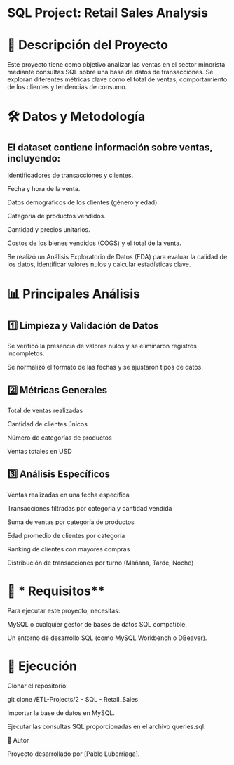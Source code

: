 # SQL Project: Retail Sales Analysis

# 📌 Descripción del Proyecto

Este proyecto tiene como objetivo analizar las ventas en el sector minorista mediante consultas SQL sobre una base de datos de transacciones. Se exploran diferentes métricas clave como el total de ventas, comportamiento de los clientes y tendencias de consumo.

# 🛠️ Datos y Metodología

## El dataset contiene información sobre ventas, incluyendo:

Identificadores de transacciones y clientes.

Fecha y hora de la venta.

Datos demográficos de los clientes (género y edad).

Categoría de productos vendidos.

Cantidad y precios unitarios.

Costos de los bienes vendidos (COGS) y el total de la venta.

Se realizó un Análisis Exploratorio de Datos (EDA) para evaluar la calidad de los datos, identificar valores nulos y calcular estadísticas clave.

# 📊 Principales Análisis

## 1️⃣ Limpieza y Validación de Datos

Se verificó la presencia de valores nulos y se eliminaron registros incompletos.

Se normalizó el formato de las fechas y se ajustaron tipos de datos.

## 2️⃣ Métricas Generales

Total de ventas realizadas

Cantidad de clientes únicos

Número de categorías de productos

Ventas totales en USD

## 3️⃣  Análisis Específicos

Ventas realizadas en una fecha específica

Transacciones filtradas por categoría y cantidad vendida

Suma de ventas por categoría de productos

Edad promedio de clientes por categoría

Ranking de clientes con mayores compras

Distribución de transacciones por turno (Mañana, Tarde, Noche)

# 📌 * Requisitos**

Para ejecutar este proyecto, necesitas:

MySQL o cualquier gestor de bases de datos SQL compatible.

Un entorno de desarrollo SQL (como MySQL Workbench o DBeaver).

# 🚀 Ejecución

Clonar el repositorio:

git clone /ETL-Projects/2 - SQL - Retail_Sales

Importar la base de datos en MySQL.

Ejecutar las consultas SQL proporcionadas en el archivo queries.sql.

📎 Autor

Proyecto desarrollado por [Pablo Luberriaga].

